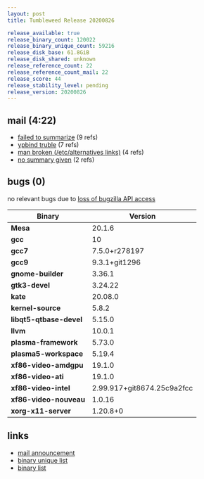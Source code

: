 ```yaml
---
layout: post
title: Tumbleweed Release 20200826

release_available: true
release_binary_count: 120022
release_binary_unique_count: 59216
release_disk_base: 61.8GiB
release_disk_shared: unknown
release_reference_count: 22
release_reference_count_mail: 22
release_score: 44
release_stability_level: pending
release_version: 20200826
---
```


## mail (4:22)

- [failed to summarize](https://lists.opensuse.org/opensuse-factory/2020-08/msg00333.html) (9 refs)
- [ypbind truble](https://lists.opensuse.org/opensuse-factory/2020-08/msg00328.html) (7 refs)
- [man broken (/etc/alternatives links)](https://lists.opensuse.org/opensuse-factory/2020-08/msg00348.html) (4 refs)
- [no summary given](https://lists.opensuse.org/opensuse-factory/2020-08/msg00325.html) (2 refs)

## bugs (0)

<!--more-->

no relevant bugs due to [loss of bugzilla API access](https://bugzilla.opensuse.org/show_bug.cgi?id=1157722)

Binary | Version
--- | ---
**Mesa** | 20.1.6
**gcc** | 10
**gcc7** | 7.5.0+r278197
**gcc9** | 9.3.1+git1296
**gnome-builder** | 3.36.1
**gtk3-devel** | 3.24.22
**kate** | 20.08.0
**kernel-source** | 5.8.2
**libqt5-qtbase-devel** | 5.15.0
**llvm** | 10.0.1
**plasma-framework** | 5.73.0
**plasma5-workspace** | 5.19.4
**xf86-video-amdgpu** | 19.1.0
**xf86-video-ati** | 19.1.0
**xf86-video-intel** | 2.99.917+git8674.25c9a2fcc
**xf86-video-nouveau** | 1.0.16
**xorg-x11-server** | 1.20.8+0

## links

- [mail announcement](https://lists.opensuse.org/opensuse-factory/2020-08/msg00324.html)
- [binary unique list](http://download.opensuse.org/history/20200826/rpm.unique.list)
- [binary list](http://download.opensuse.org/history/20200826/rpm.list)
